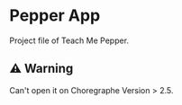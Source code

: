 # Pepper App

Project file of Teach Me Pepper.

## :warning: Warning

Can't open it on Choregraphe Version > 2.5.
